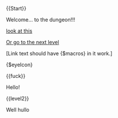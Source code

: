{{Start}}

Welcome... to the dungeon!!!

[look at this]({@fuck:inline})

[Or go to the next level]({@level2})

[Link text should have {$macros} in it work.]

{$eyeIcon}

{{fuck}}

Hello!

{{level2}}

Well hullo
